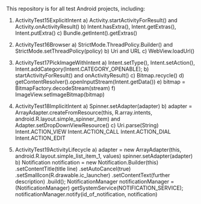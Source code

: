 This repository is for all test Android projects, including:

1) ActivityTest15ExplicitIntent
    a) Activity.startActivityForResult() and Activity.onActivityResult()
    b) Intent.hasExtra(), Intent.getExtras(), Intent.putExtra()
    c) Bundle.getIntent().getExtras()

2) ActivityTest16Browser
    a) StrictMode.ThreadPolicy.Builder() and StrictMode.setThreadPolicy(policy)
    b) Uri and URL
    c) WebView.loadUrl()

3) ActivityTest17PickImageWithIntent
    a) Intent.setType(), Intent.setAction(), Intent.addCategory(Intent.CATEGORY_OPENABLE);
    b) startActivityForResult() and onActivityResult()
    c) Bitmap.recycle()
    d) getContentResolver().openInputStream(Intent.getData())
    e) bitmap = BitmapFactory.decodeStream(stream)
    f) ImageView.setImageBitmap(bitmap)

4) ActivityTest18ImplicitIntent
    a) Spinner.setAdapter(adapter)
    b) adapter = ArrayAdapter.createFromResource(this, R.array.intents, android.R.layout.simple_spinner_item) and Adapter.setDropDownViewResource()
    c) Uri.parse(String) 
        Intent.ACTION_VIEW
        Intent.ACTION_CALL
        Intent.ACTION_DIAL
        Intent.ACTION_EDIT

5) ActivityTest19ActivityLifecycle
    a) adapter = new ArrayAdapter<String>(this, android.R.layout.simple_list_item_1, values)
    spinner.setAdapter(adapter)
    b) Notification notification = new Notification.Builder(this)
        .setContentTitle(title line)
        .setAutoCancel(true)
        .setSmallIcon(R.drawable.ic_launcher)
        .setContentText(further description)
        .build();
    NotificationManager notificationManager = (NotificationManager) getSystemService(NOTIFICATION_SERVICE);
    notificationManager.notify(id_of_notification, notification)
